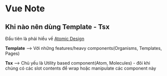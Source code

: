 # Vue Note

## Khi nào nên dùng Template - Tsx

Đầu tiên là phải hiểu về [Atomic Design](https://bradfrost.com/blog/post/atomic-web-design/)

**Template** --> Với những features/heavy components(Organisms, Templates, Pages)

**Tsx** --> Chủ yếu là Utility based component(Atom, Molecules) - đôi khi chúng có các slot contents để wrap hoặc manipulate các component này
